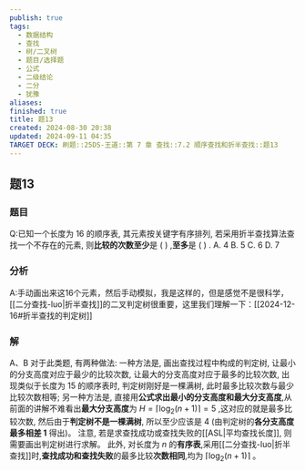```yaml
---
publish: true
tags:
  - 数据结构
  - 查找
  - 树/二叉树
  - 题目/选择题
  - 公式
  - 二级结论
  - 二分
  - 犹豫
aliases: 
finished: true
title: 题13
created: 2024-08-30 20:38
updated: 2024-09-11 04:35
TARGET DECK: 刷题::25DS-王道::第 7 章 查找::7.2 顺序查找和折半查找::题13
---
```

## 题13
### 题目
Q:已知一个长度为 16 的顺序表, 其元素按关键字有序排列, 若采用折半查找算法查找一个不存在的元素, 则**比较的次数至少**是 ( ) ,**至多**是 ( ) .
A. 4 
B. 5 
C. 6 
D. 7
### 分析
A:手动画出来这16个元素，然后手动模拟，我是这样的，但是感觉不是很科学，[[二分查找-luo|折半查找]]的二叉判定树很重要，这里我们理解一下：[[2024-12-16#折半查找的判定树]]
### 解
A、B
对于此类题, 有两种做法: 一种方法是, 画出查找过程中构成的判定树, 让最小的分支高度对应于最少的比较次数, 让最大的分支高度对应于最多的比较次数, 出现类似于长度为 15 的顺序表时, 判定树刚好是一棵满树, 此时最多比较次数与最少比较次数相等;
另一种方法是, 直接用**公式求出最小的分支高度和最大分支高度**,从前面的讲解不难看出**最大分支高度**为 $H = \lceil  {{\log }_{2}( {n + 1}) }\rceil   = 5$ ,这对应的就是最多比较次数, 然后由于**判定树不是一棵满树**, 所以至少应该是 4 (由判定树的**各分支高度最多相差 1** 得出)。
注意, 若是求查找成功或查找失败的[[ASL|平均查找长度]], 则需要画出判定树进行求解。
此外, 对长度为 $n$ 的**有序表**,采用[[二分查找-luo|折半查找]]时,**查找成功和查找失败**的最多比较**次数相同**,均为 $\lceil  {{\log }_{2}( {n + 1}) }\rceil$ 。


